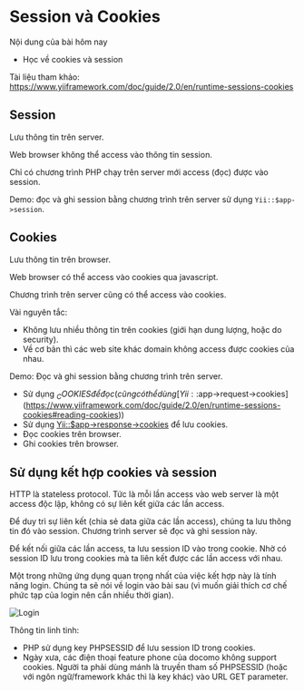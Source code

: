 # Session và Cookies

Nội dung của bài hôm nay
* Học về cookies và session

Tài liệu tham khảo: https://www.yiiframework.com/doc/guide/2.0/en/runtime-sessions-cookies

## Session

Lưu thông tin trên server.

Web browser không thể access vào thông tin session.

Chỉ có chương trình PHP chạy trên server mới access (đọc) được vào session.

Demo: đọc và ghi session bằng chương trình trên server sử dụng `Yii::$app->session`.

## Cookies

Lưu thông tin trên browser.

Web browser có thể access vào cookies qua javascript.

Chương trình trên server cũng có thể access vào cookies.

Vài nguyên tắc:
* Không lưu nhiều thông tin trên cookies (giới hạn dung lượng, hoặc do security).
* Về cơ bản thì các web site khác domain không access được cookies của nhau.

Demo: Đọc và ghi session bằng chương trình trên server.
* Sử dụng $_COOKIES để đọc (cũng có thể dùng [Yii::$app->request->cookies](https://www.yiiframework.com/doc/guide/2.0/en/runtime-sessions-cookies#reading-cookies))
* Sử dụng [Yii::$app->response->cookies](https://www.yiiframework.com/doc/guide/2.0/en/runtime-sessions-cookies#sending-cookies) để lưu cookies.
* Đọc cookies trên browser.
* Ghi cookies trên browser.

## Sử dụng kết hợp cookies và session

HTTP là stateless protocol. Tức là mỗi lần access vào web server là một access độc lập, không có sự liên kết giữa các lần access.

Để duy trì sự liên kết (chia sẻ data giữa các lần access), chúng ta lưu thông tin đó vào session. Chương trình server sẽ đọc và ghi session này.

Để kết nối giữa các lần access, ta lưu session ID vào trong cookie. Nhờ có session ID lưu trong cookies mà ta liên kết được các lần access với nhau.

Một trong những ứng dụng quan trọng nhất của việc kết hợp này là tính năng login. Chúng ta sẽ nói về login vào bài sau (vì muốn giải thích cơ chế phức tạp của login nên cần nhiều thời gian).

![Login](https://techbriefers.com/wp-content/uploads/2019/10/cookie-and-session-management-process-in-codeigniter.jpg)

Thông tin linh tinh:
* PHP sử dụng key PHPSESSID để lưu session ID trong cookies.
* Ngày xưa, các điện thoại feature phone của docomo không support cookies. Người ta phải dùng mánh là truyền tham số PHPSESSID (hoặc với ngôn ngữ/framework khác thì là key khác) vào URL GET parameter.